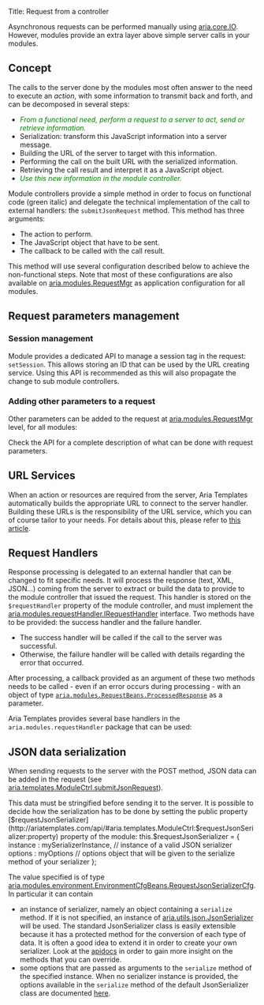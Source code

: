 Title: Request from a controller


Asynchronous requests can be performed manually using [aria.core.IO](http://ariatemplates.com/api/#aria.core.IO). However, modules provide an extra layer above simple server calls in your modules.

## Concept
The calls to the server done by the modules most often answer to the need to execute an *action*, with some information to transmit back and forth, and can be decomposed in several steps:

* <span style="color:green">_From a functional need, perform a request to a server to act, send or retrieve information._</span>
* Serialization: transform this JavaScript information into a server message.
* Building the URL of the server to target with this information.
* Performing the call on the built URL with the serialized information.
* Retrieving the call result and interpret it as a JavaScript object.
* <span style="color:green">_Use this new information in the module controller._</span>

Module controllers provide a simple method in order to focus on functional code (green italic) and delegate the technical implementation of the call to external handlers: the `submitJsonRequest` method. This method has three arguments:
* The action to perform.
* The JavaScript object that have to be sent.
* The callback to be called with the call result. 

<script src='http://snippets.ariatemplates.com/snippets/%VERSION%/modules/controller/ModuleWithRequest.js' defer></script>

This method will use several configuration described below to achieve the non-functional steps. Note that most of these configurations are also available on [aria.modules.RequestMgr](http://ariatemplates.com/api/#aria.modules.RequestMgr) as application configuration for all modules.

## Request parameters management

### Session management

Module provides a dedicated API to manage a session tag in the request: `setSession`. This allows storing an ID that can be used by the URL creating service. Using this API is recommended as this will also propagate the change to sub module controllers.

<script src='http://snippets.ariatemplates.com/snippets/%VERSION%/modules/controller/ModuleWithRequest.js' defer></script>

### Adding other parameters to a request

Other parameters can be added to the request at [aria.modules.RequestMgr](http://ariatemplates.com/api/#aria.modules.RequestMgr) level, for all modules: 

<script src='http://snippets.ariatemplates.com/snippets/%VERSION%/modules/controller/ModuleWithRequest.js' defer></script>

Check the API for a complete description of what can be done with request parameters.

## URL Services

When an action or resources are required from the server, Aria Templates automatically builds the appropriate URL to connect to the server handler.  Building these URLs is the responsibility of the URL service, which you can of course tailor to your needs.  For details about this, please refer to [this article](url_handling#server-requests-url-handling).

## Request Handlers

Response processing is delegated to an external handler that can be changed to fit specific needs. It will process the response (text, XML, JSON...) coming from the server to extract or build the data to provide to the module controller that issued the request. This handler is stored on the `$requestHandler` property of the module controller, and must implement the [aria.modules.requestHandler.IRequestHandler](http://ariatemplates.com/api/#aria.modules.requestHandler.IRequestHandler) interface. Two methods have to be provided: the success handler and the failure handler.

* The success handler will be called if the call to the server was successful.
* Otherwise, the failure handler will be called with details regarding the error that occurred.

After processing, a callback provided as an argument of these two methods needs to be called - even if an error occurs during processing - with an object of type [`aria.modules.RequestBeans.ProcessedResponse`](http://ariatemplates.com/api/#aria.modules.RequestBeans) as a parameter.

Aria Templates provides several base handlers in the `aria.modules.requestHandler` package that can be used:

<script src='http://snippets.ariatemplates.com/snippets/%VERSION%/modules/controller/ModuleWithRequest.js' defer></script>

## JSON data serialization

When sending requests to the server with the POST method, JSON data can be added in the request (see [aria.templates.ModuleCtrl.submitJsonRequest](http://ariatemplates.com/api/#aria.templates.ModuleCtrl:submitJsonRequest:method)).

This data must be stringified before sending it to the server. It is possible to decide how the serialization has to be done by setting the public property [$requestJsonSerializer](http://ariatemplates.com/api/#aria.templates.ModuleCtrl:$requestJsonSerializer:property) property of the module:
<syntaxhighlight lang="AT">
this.$requestJsonSerializer = {
  instance : mySerializerInstance, // instance of a valid JSON serializer
  options : myOptions // options object that will be given to the serialize method of your serializer 
};
</syntaxhighlight>

The value specified is of type [aria.modules.environment.EnvironmentCfgBeans.RequestJsonSerializerCfg](http://ariatemplates.com/api/#aria.modules.environment.EnvironmentCfgBeans:RequestJsonSerializerCfg). In particular it can contain

* an instance of serializer, namely an object containing a `serialize` method. If it is not specified, an instance of [aria.utils.json.JsonSerializer](http://ariatemplates.com/api/#aria.utils.json.JsonSerializer) will be used. The standard JsonSerializer class is easily extensible because it has a protected method for the conversion of each type of data. It is often a good idea to extend it in order to create your own serializer. Look at the [apidocs](http://ariatemplates.com/api/#aria.utils.json.JsonSerializer) in order to gain more insight on the methods that you can override.
* some options that are passed as arguments to the `serialize` method of the specified instance. When no serializer instance is provided, the options available in the `serialize` method of the default JsonSerializer class are documented [here](http://ariatemplates.com/api/#aria.utils.json.JsonSerializerBeans:JsonSerializeOptions).